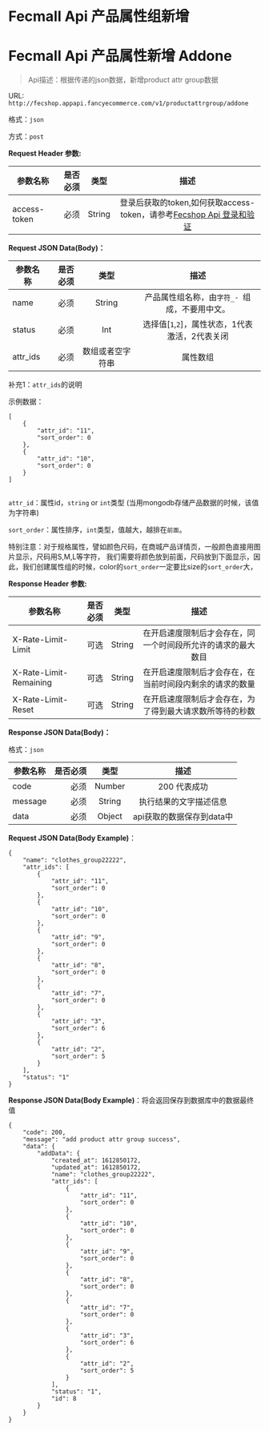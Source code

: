 Fecmall Api 产品属性组新增
=================


Fecmall Api 产品属性新增 Addone
==============


> Api描述：根据传递的json数据，新增product attr group数据



URL: `http://fecshop.appapi.fancyecommerce.com/v1/productattrgroup/addone`

格式：`json`

方式：`post`

**Request Header 参数:**


| 参数名称        | 是否必须    |  类型       |  描述     |
| ----------------| -----:      | :----:      |:----:     |
| access-token    | 必须        |   String    | 登录后获取的token,如何获取access-token，请参考[Fecshop Api 登录和验证](fecshop-api-login-and-verification.md)|


**Request JSON Data(Body)：**

| 参数名称        | 是否必须    |  类型       |  描述     |
| ----------------| -----:      | :----:      |:----:     |
| name           | 必须        |   String    | 产品属性组名称，由`字符_- `组成，不要用中文。       |
| status   | 必须        |   Int    | 选择值[`1`,`2`]，属性状态，1代表激活，2代表关闭|
| attr_ids          | 必须         |   数组或者空字符串    | 属性数组|

补充1：`attr_ids`的说明

示例数据：

```
[
    {
        "attr_id": "11",
        "sort_order": 0
    },
    {
        "attr_id": "10",
        "sort_order": 0
    }
]


```

`attr_id`：属性id，`string` or `int`类型 (当用mongodb存储产品数据的时候，该值为字符串)

`sort_order`：属性排序，`int`类型，值越大，越排在`前面`。

特别注意：对于规格属性，譬如颜色尺码，在商城产品详情页，一般颜色直接用图片显示，尺码用S,M,L等字符，
我们需要将颜色放到前面，尺码放到下面显示，因此，我们创建属性组的时候，color的`sort_order`一定要比size的`sort_order`大，


**Response Header 参数:**


| 参数名称                    | 是否必须    |  类型       |  描述     |
| ----------------------------| -----:      | :----:      |:----:     |
| X-Rate-Limit-Limit          | 可选        |   String    | 在开启速度限制后才会存在，同一个时间段所允许的请求的最大数目|
| X-Rate-Limit-Remaining      | 可选        |   String    | 在开启速度限制后才会存在，在当前时间段内剩余的请求的数量|
| X-Rate-Limit-Reset          | 可选        |   String    | 在开启速度限制后才会存在，为了得到最大请求数所等待的秒数|



**Response JSON Data(Body)：**

格式：`json`

| 参数名称        | 是否必须    |  类型       |  描述        |
| ----------------| -----:      | :----:      |:----:        | 
| code            | 必须        |   Number    | 200 代表成功 |
| message         | 必须        |   String    | 执行结果的文字描述信息  |
| data            | 必须        |   Object    | api获取的数据保存到data中  |





**Request JSON Data(Body Example)**：

```
{
    "name": "clothes_group22222",
    "attr_ids": [
        {
            "attr_id": "11",
            "sort_order": 0
        },
        {
            "attr_id": "10",
            "sort_order": 0
        },
        {
            "attr_id": "9",
            "sort_order": 0
        },
        {
            "attr_id": "8",
            "sort_order": 0
        },
        {
            "attr_id": "7",
            "sort_order": 0
        },
        {
            "attr_id": "3",
            "sort_order": 6
        },
        {
            "attr_id": "2",
            "sort_order": 5
        }
    ],
    "status": "1"
}
```


**Response JSON Data(Body Example)**：将会返回保存到数据库中的数据最终值

```
{
    "code": 200,
    "message": "add product attr group success",
    "data": {
        "addData": {
            "created_at": 1612850172,
            "updated_at": 1612850172,
            "name": "clothes_group22222",
            "attr_ids": [
                {
                    "attr_id": "11",
                    "sort_order": 0
                },
                {
                    "attr_id": "10",
                    "sort_order": 0
                },
                {
                    "attr_id": "9",
                    "sort_order": 0
                },
                {
                    "attr_id": "8",
                    "sort_order": 0
                },
                {
                    "attr_id": "7",
                    "sort_order": 0
                },
                {
                    "attr_id": "3",
                    "sort_order": 6
                },
                {
                    "attr_id": "2",
                    "sort_order": 5
                }
            ],
            "status": "1",
            "id": 8
        }
    }
}

```


























































